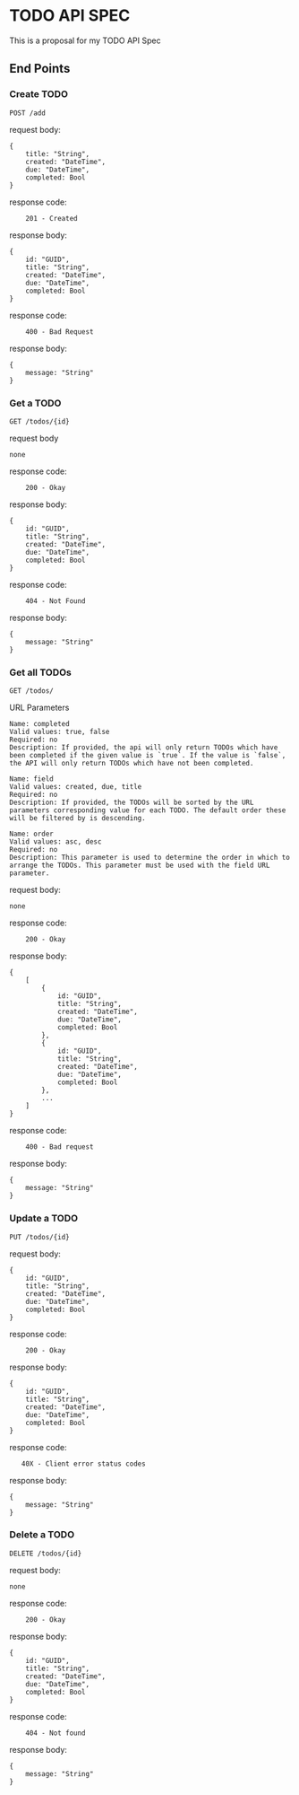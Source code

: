 # TODO API SPEC

This is a proposal for my TODO API Spec

## End Points

### Create TODO
`POST /add`

request body:
```
{
    title: "String",
    created: "DateTime",
    due: "DateTime",
    completed: Bool
}
```

response code:

`    201 - Created`

response body:
```
{
    id: "GUID",
    title: "String",
    created: "DateTime",
    due: "DateTime",
    completed: Bool
}
```

response code:
    
`    400 - Bad Request`

response body:
```
{
    message: "String"
}
```

### Get a TODO
`GET /todos/{id}`

request body
```
none
```

response code:
    
`    200 - Okay`

response body:
```
{
    id: "GUID",
    title: "String",
    created: "DateTime",
    due: "DateTime",
    completed: Bool
}
```

response code: 
    
`    404 - Not Found`

response body:
```
{
    message: "String"
}
```

### Get all TODOs
`GET /todos/`

URL Parameters
```
Name: completed
Valid values: true, false
Required: no
Description: If provided, the api will only return TODOs which have been completed if the given value is `true`. If the value is `false`, the API will only return TODOs which have not been completed.

Name: field
Valid values: created, due, title
Required: no
Description: If provided, the TODOs will be sorted by the URL parameters corresponding value for each TODO. The default order these will be filtered by is descending.

Name: order
Valid values: asc, desc
Required: no
Description: This parameter is used to determine the order in which to arrange the TODOs. This parameter must be used with the field URL parameter.
```

request body:
```
none
```

response code: 
    
`    200 - Okay`

response body:
```
{
    [
        {
            id: "GUID",
            title: "String",
            created: "DateTime",
            due: "DateTime",
            completed: Bool
        },
        {
            id: "GUID",
            title: "String",
            created: "DateTime",
            due: "DateTime",
            completed: Bool
        },
        ...
    ]
}
```

response code:
    
`    400 - Bad request`

response body:
```
{
    message: "String"
}
```

### Update a TODO
`PUT /todos/{id}`

request body:
```
{
    id: "GUID",
    title: "String",
    created: "DateTime",
    due: "DateTime",
    completed: Bool
}
```

response code:
    
`    200 - Okay`

response body:
```
{
    id: "GUID",
    title: "String",
    created: "DateTime",
    due: "DateTime",
    completed: Bool
}
```

response code:
   
`   40X - Client error status codes`

response body:
```
{
    message: "String"
}
```

### Delete a TODO
`DELETE /todos/{id}`

request body:
```
none
```

response code:
    
`    200 - Okay`

response body:
```
{
    id: "GUID",
    title: "String",
    created: "DateTime",
    due: "DateTime",
    completed: Bool
}
```

response code:
    
`    404 - Not found`

response body:
```
{
    message: "String"
}
```